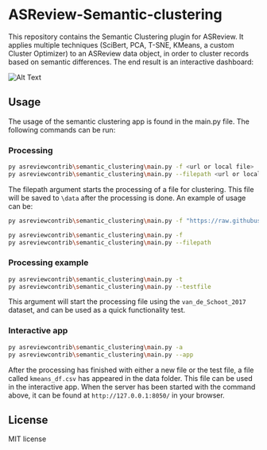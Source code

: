 # ASReview-Semantic-clustering
This repository contains the Semantic Clustering plugin for ASReview. It applies
multiple techniques (SciBert, PCA, T-SNE, KMeans, a custom Cluster Optimizer) to
an ASReview data object, in order to cluster records based on semantic
differences. The end result is an interactive dashboard:

![Alt Text](/docs/cord19_semantic_clusters.gif)

## Usage
The usage of the semantic clustering app is found in the main.py file. The
following commands can be run:

### Processing
```bash
py asreviewcontrib\semantic_clustering\main.py -f <url or local file>
py asreviewcontrib\semantic_clustering\main.py --filepath <url or local file>
```

The filepath argument starts the processing of a file for clustering. This file
will be saved to `\data` after the processing is done. An example of usage can be:

```bash
py asreviewcontrib\semantic_clustering\main.py -f "https://raw.githubusercontent.com/asreview/systematic-review-datasets/master/datasets/van_de_Schoot_2017/output/van_de_Schoot_2017.csv"
```

```bash
py asreviewcontrib\semantic_clustering\main.py -f
py asreviewcontrib\semantic_clustering\main.py --filepath
```

### Processing example
```bash
py asreviewcontrib\semantic_clustering\main.py -t
py asreviewcontrib\semantic_clustering\main.py --testfile
```

This argument will start the processing file using the `van_de_Schoot_2017`
dataset, and can be used as a quick functionality test.

### Interactive app
```bash
py asreviewcontrib\semantic_clustering\main.py -a
py asreviewcontrib\semantic_clustering\main.py --app
```

After the processing has finished with either a new file or the test file, a
file called `kmeans_df.csv` has appeared in the data folder. This file can be
used in the interactive app. When the server has been started with the command
above, it can be found at `http://127.0.0.1:8050/` in your browser.

## License

MIT license
